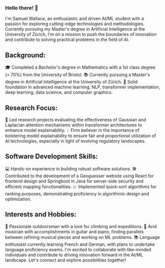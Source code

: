 ### Hello there! 👋

I'm Samuel Wallace, an enthusiastic and driven AI/ML student with a passion for exploring cutting-edge technologies and methodologies. Currently pursuing my Master's degree in Artificial Intelligence at the University of Zürich, I'm on a mission to push the boundaries of innovation and contribute to solving practical problems in the field of AI.

## Background:

🎓 Completed a Bachelor's degree in Mathematics with a 1st class degree (> 70%) from the University of Bristol.
📚 Currently pursuing a Master's degree in Artificial Intelligence at the University of Zürich.
🌟 Solid foundation in advanced machine learning, NLP, transformer implementation, deep learning, data science, and computer graphics.
## Research Focus:

🧠 Led research projects evaluating the effectiveness of Gaussian and Laplacian attention mechanisms within transformer architectures to enhance model explainability.
💡 Firm believer in the importance of bolstering model explainability to ensure fair and proportional utilization of AI technologies, especially in light of evolving regulatory landscapes.
## Software Development Skills:

💻 Hands-on experience in building robust software solutions.
🛠️ Contributed to the development of a Geoguesser website using React for frontend design and Springboot in Java for server-side security and efficient mapping functionalities.
📈 Implemented quick-sort algorithms for ranking purposes, demonstrating proficiency in algorithmic design and optimization.
## Interests and Hobbies:

🌄 Passionate outdoorsman with a love for climbing and expeditions.
🎵 Avid musician with accomplishments in guitar and piano, finding parallels between refining musical pieces and working on ML problems.
📚 Language enthusiast currently learning French and German, with plans to undertake language proficiency exams.
I'm excited to collaborate with like-minded individuals and contribute to driving innovation forward in the AI/ML landscape. Let's connect and explore possibilities together!
